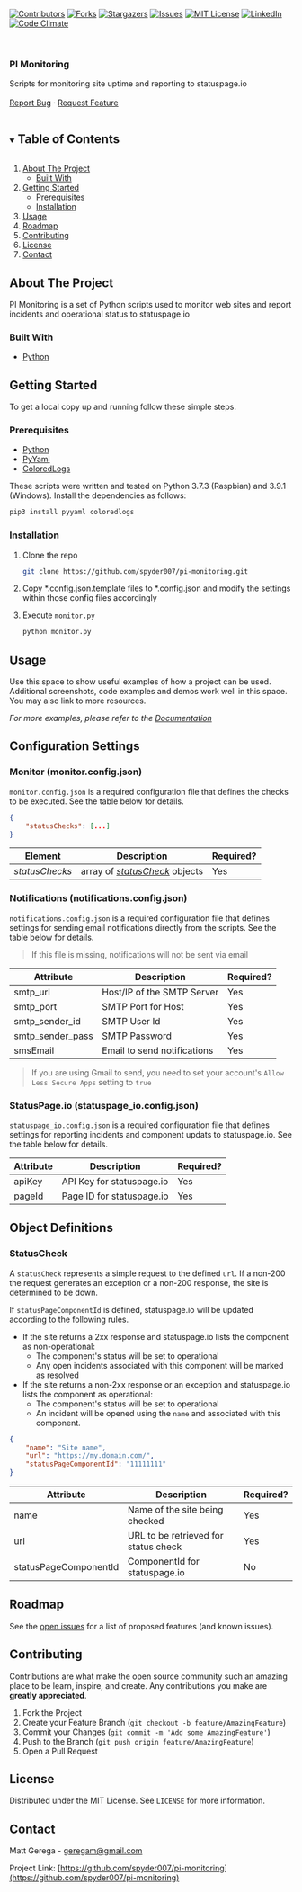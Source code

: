 <!-- PROJECT SHIELDS -->
<!--
*** I'm using markdown "reference style" links for readability.
*** Reference links are enclosed in brackets [ ] instead of parentheses ( ).
*** See the bottom of this document for the declaration of the reference variables
*** for contributors-url, forks-url, etc. This is an optional, concise syntax you may use.
*** https://www.markdownguide.org/basic-syntax/#reference-style-links
-->
[![Contributors][contributors-shield]][contributors-url]
[![Forks][forks-shield]][forks-url]
[![Stargazers][stars-shield]][stars-url]
[![Issues][issues-shield]][issues-url]
[![MIT License][license-shield]][license-url]
[![LinkedIn][linkedin-shield]][linkedin-url]
[![Code Climate][codeclimate-shield]][codeclimate-url]


<!-- PROJECT LOGO -->
<br />
<p>
  <h3>PI Monitoring</h3>

  <p>
    Scripts for monitoring site uptime and reporting to statuspage.io
    <br />
    <br />
    <a href="https://github.com/spyder007/pi-monitoring/issues">Report Bug</a>
    ·
    <a href="https://github.com/spyder007/pi-monitoring/issues">Request Feature</a>
  </p>
</p>



<!-- TABLE OF CONTENTS -->
<details open="open">
  <summary><h2 style="display: inline-block">Table of Contents</h2></summary>
  <ol>
    <li>
      <a href="#about-the-project">About The Project</a>
      <ul>
        <li><a href="#built-with">Built With</a></li>
      </ul>
    </li>
    <li>
      <a href="#getting-started">Getting Started</a>
      <ul>
        <li><a href="#prerequisites">Prerequisites</a></li>
        <li><a href="#installation">Installation</a></li>
      </ul>
    </li>
    <li><a href="#usage">Usage</a></li>
    <li><a href="#roadmap">Roadmap</a></li>
    <li><a href="#contributing">Contributing</a></li>
    <li><a href="#license">License</a></li>
    <li><a href="#contact">Contact</a></li>
  </ol>
</details>



<!-- ABOUT THE PROJECT -->
## About The Project

PI Monitoring is a set of Python scripts used to monitor web sites and report incidents and operational status to statuspage.io


### Built With

* [Python](https://www.python.org/)


<!-- GETTING STARTED -->
## Getting Started

To get a local copy up and running follow these simple steps.

### Prerequisites

* [Python](https://www.python.org/)
* [PyYaml]()
* [ColoredLogs]()

These scripts were written and tested on Python 3.7.3 (Raspbian) and 3.9.1 (Windows).  Install the dependencies as follows:
```sh
pip3 install pyyaml coloredlogs
```

### Installation

1. Clone the repo
   ```sh
   git clone https://github.com/spyder007/pi-monitoring.git
   ```
2. Copy *.config.json.template files to *.config.json and modify the settings within those config files accordingly

3. Execute `monitor.py`
   ```sh
   python monitor.py
   ```

<!-- USAGE EXAMPLES -->
## Usage

Use this space to show useful examples of how a project can be used. Additional screenshots, code examples and demos work well in this space. You may also link to more resources.

_For more examples, please refer to the [Documentation](https://example.com)_

## Configuration Settings

### Monitor (monitor.config.json)

`monitor.config.json` is a required configuration file that defines the checks to be executed.  See the table below for details.

```json
{
    "statusChecks": [...]
}
```

| Element | Description | Required? |
| ------- | ----------- | --------- |
| *statusChecks* | array of *[statusCheck](#StatusCheck)* objects | Yes |

### Notifications (notifications.config.json)

`notifications.config.json` is a required configuration file that defines settings for sending email notifications directly from the scripts.  See the table below for details.

> If this file is missing, notifications will not be sent via email

| Attribute | Description | Required? |
| ------- | ----------- | ---------| 
| smtp_url | Host/IP of the SMTP Server | Yes |
| smtp_port | SMTP Port for Host | Yes |
| smtp_sender_id | SMTP User Id | Yes |
| smtp_sender_pass | SMTP Password | Yes |
| smsEmail | Email to send notifications | Yes | 

> If you are using Gmail to send, you need to set your account's `Allow Less Secure Apps` setting to `true`

### StatusPage.io (statuspage_io.config.json)

`statuspage_io.config.json` is a required configuration file that defines settings for reporting incidents and component updats to statuspage.io.  See the table below for details.

| Attribute | Description | Required? |
| ------- | ----------- | ---------| 
| apiKey | API Key for statuspage.io | Yes |
| pageId | Page ID for statuspage.io | Yes |

## Object Definitions

### StatusCheck

A `statusCheck` represents a simple request to the defined `url`. If a non-200 the request generates an exception or a non-200 response, the site is determined to be down.  

If `statusPageComponentId` is defined, statuspage.io will be updated according to the following rules.

- If the site returns a 2xx response and statuspage.io lists the component as non-operational:
    - The component's status will be set to operational
    - Any open incidents associated with this component will be marked as resolved
- If the site returns a non-2xx response or an exception and statuspage.io lists the component as operational:
    - The component's status will be set to operational
    - An incident will be opened using the `name` and associated with this component.


```json
{
    "name": "Site name",
    "url": "https://my.domain.com/",
    "statusPageComponentId": "11111111"
}
```
| Attribute | Description | Required? |
| ------- | ----------- | ---------| 
| name | Name of the site being checked | Yes |
| url | URL to be retrieved for status check | Yes |
| statusPageComponentId | ComponentId for statuspage.io | No |

<!-- ROADMAP -->
## Roadmap

See the [open issues](https://github.com/spyder007/pi-monitoring/issues) for a list of proposed features (and known issues).


<!-- CONTRIBUTING -->
## Contributing

Contributions are what make the open source community such an amazing place to be learn, inspire, and create. Any contributions you make are **greatly appreciated**.

1. Fork the Project
2. Create your Feature Branch (`git checkout -b feature/AmazingFeature`)
3. Commit your Changes (`git commit -m 'Add some AmazingFeature'`)
4. Push to the Branch (`git push origin feature/AmazingFeature`)
5. Open a Pull Request



<!-- LICENSE -->
## License

Distributed under the MIT License. See `LICENSE` for more information.



<!-- CONTACT -->
## Contact

Matt Gerega - geregam@gmail.com

Project Link: [https://github.com/spyder007/pi-monitoring](https://github.com/spyder007/pi-monitoring)



<!-- MARKDOWN LINKS & IMAGES -->
<!-- https://www.markdownguide.org/basic-syntax/#reference-style-links -->
[contributors-shield]: https://img.shields.io/github/contributors/spyder007/pi-monitoring.svg?style=for-the-badge
[contributors-url]: https://github.com/spyder007/pi-monitoring/graphs/contributors
[forks-shield]: https://img.shields.io/github/forks/spyder007/pi-monitoring.svg?style=for-the-badge
[forks-url]: https://github.com/spyder007/pi-monitoring/network/members
[stars-shield]: https://img.shields.io/github/stars/spyder007/pi-monitoring?style=for-the-badge
[stars-url]: https://github.com/spyder007/pi-monitoring/stargazers
[issues-shield]: https://img.shields.io/github/issues/spyder007/pi-monitoring.svg?style=for-the-badge
[issues-url]: https://github.com/spyder007/pi-monitoring/issues
[license-shield]: https://img.shields.io/github/license/spyder007/pi-monitoring.svg?style=for-the-badge
[license-url]: https://github.com/spyder007/pi-monitoring/blob/main/LICENSE
[linkedin-shield]: https://img.shields.io/badge/-LinkedIn-black.svg?style=for-the-badge&logo=linkedin&colorB=555
[linkedin-url]: https://linkedin.com/in/geregam
[codeclimate-shield]: https://img.shields.io/codeclimate/maintainability/spyder007/pi-monitoring?style=for-the-badge
[codeclimate-url]: https://codeclimate.com/github/spyder007/pi-monitoring